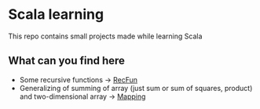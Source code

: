 # Scala learning
This repo contains small projects made while learning Scala 

## What can you find here
- Some recursive functions -> [RecFun](https://github.com/xenofiodor/Scala-learning/tree/master/RecFun)
- Generalizing of summing of array (just sum or sum of squares, product) and two-dimensional array -> [Mapping](https://github.com/xenofiodor/Scala-learning/tree/master/Mapping)

